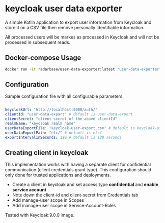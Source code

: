 # keycloak user data exporter

A simple Kotlin application to export user information from Keycloak and store it on a CSV file then remove personally identifiable information.

All processed users will be markes as processed in Keycloak and will not be processed in subsequent reads. 


## Docker-compose Usage 
```bash
docker run -it radarbase/user-data-exporter:latest "user-data-exporter" "path/to/data-export-config.yml"
```
## Configuration
Sample configuration file with all configurable parameters
```yaml

keycloakUrl: "http://localhost:8080/auth/"
clientId: "user-data-export" # default is user-data-export
clientSecret: "client secret of the above clientId"
realmName: "keycloak realm name"
userDataExportFile: "keycloak-user-export.csv" # default is keycloak-user-export.csv
userDataExportPath: "etc/" # default is etc/
exportIntervalInSeconds: 120 # default is 120 seconds
```

## Creating client in keycloak
This implementation works with having a separate client for confidential communication (client credentials grant type).
This configuration should only done for trusted applications and deployments.

- Create a client in keycloak and set access type **confidential** and **enable service account**
- Note down the client-id and client-secret from Credentials tab
- Add manage-user scope in Scopes
- Add manage-user scope in Service-Account-Roles


Tested with Keycloak:9.0.0 image. 
